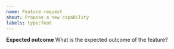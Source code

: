 ```yaml
---
name: Feature request
about: Propose a new capability
labels: type:feat
---
```


**Expected outcome**
What is the expected outcome of the feature?
